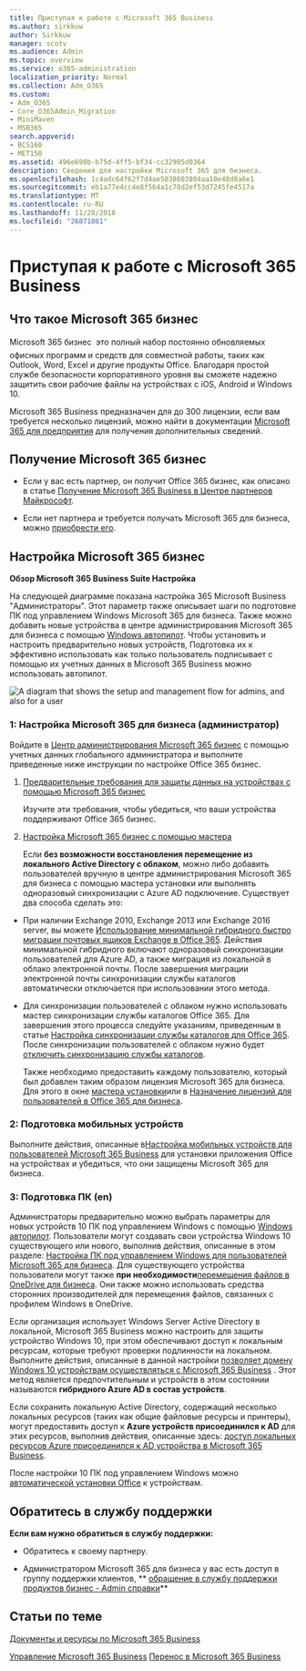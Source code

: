 ```yaml
---
title: Приступая к работе с Microsoft 365 Business
ms.author: sirkkuw
author: Sirkkuw
manager: scotv
ms.audience: Admin
ms.topic: overview
ms.service: o365-administration
localization_priority: Normal
ms.collection: Adm_O365
ms.custom:
- Adm_O365
- Core_O365Admin_Migration
- MiniMaven
- MSB365
search.appverid:
- BCS160
- MET150
ms.assetid: 496e690b-b75d-4ff5-bf34-cc32905d0364
description: Сведения для настройки Microsoft 365 для бизнеса.
ms.openlocfilehash: 1c4adc64f62f7d4ae5038603804aa10e48d8a6e1
ms.sourcegitcommit: eb1a77e4cc4e8f564a1c78d2ef53d7245fe4517a
ms.translationtype: MT
ms.contentlocale: ru-RU
ms.lasthandoff: 11/28/2018
ms.locfileid: "26871081"
---
```

# <a name="get-started-with-microsoft-365-business"></a>Приступая к работе с Microsoft 365 Business

## <a name="what-is-microsoft-365-business"></a>Что такое Microsoft 365 бизнес

Microsoft 365 бизнес  это полный набор постоянно обновляемых офисных программ и средств для совместной работы, таких как Outlook, Word, Excel и другие продукты Office. Благодаря простой службе безопасности корпоративного уровня вы сможете надежно защитить свои рабочие файлы на устройствах с iOS, Android и Windows 10.
  
Microsoft 365 Business предназначен для до 300 лицензии, если вам требуется несколько лицензий, можно найти в документации [Microsoft 365 для предприятия](https://go.microsoft.com/fwlink/p/?linkid=860986) для получения дополнительных сведений. 
  
## <a name="get-microsoft-365-business"></a>Получение Microsoft 365 бизнес

- Если у вас есть партнер, он получит Office 365 бизнес, как описано в статье [Получение Microsoft 365 Business в Центре партнеров Майкрософт](get-microsoft-365-business.md).
    
- Если нет партнера и требуется получать Microsoft 365 для бизнеса, можно [приобрести его](https://www.microsoft.com/en-us/microsoft-365/business).
    
## <a name="set-up-microsoft-365-business"></a>Настройка Microsoft 365 бизнес

 **Обзор Microsoft 365 Business Suite Настройка**
  
На следующей диаграмме показана настройка 365 Microsoft Business "Администраторы". Этот параметр также описывает шаги по подготовке ПК под управлением Windows Microsoft 365 для бизнеса. Также можно добавить новые устройства в центре администрирования Microsoft 365 для бизнеса с помощью [Windows автопилот](add-autopilot-devices-and-profile.md). Чтобы установить и настроить предварительно новых устройств, Подготовка их к эффективно использовать как только пользователь подписывает с помощью их учетных данных в Microsoft 365 Business можно использовать автопилот.
  
![A diagram that shows the setup and management flow for admins, and also for a user](media/249f81fc-7e79-44c7-8425-3a0b7b651c3b.png)
  
### <a name="1-set-up-microsoft-365-business-admin"></a>1: Настройка Microsoft 365 для бизнеса (администратор)

Войдите в [Центр администрирования Microsoft 365 бизнес](https://portal.office.com/adminportal/home) с помощью учетных данных глобального администратора и выполните приведенные ниже инструкции по настройке Office 365 бизнес. 
  
1. [Предварительные требования для защиты данных на устройствах с помощью Microsoft 365 бизнес](pre-requisites-for-data-protection.md)
    
    Изучите эти требования, чтобы убедиться, что ваши устройства поддерживают Office 365 бизнес.
    
2. [Настройка Microsoft 365 бизнес с помощью мастера](set-up.md)
    
    Если **без возможности восстановления перемещение из локального Active Directory с облаком**, можно либо добавить пользователей вручную в центре администрирования Microsoft 365 для бизнеса с помощью мастера установки или выполнять одноразовый синхронизации с Azure AD подключение. Существует два способа сделать это: 
    
  - При наличии Exchange 2010, Exchange 2013 или Exchange 2016 server, вы можете [Использование минимальной гибридного быстро миграции почтовых ящиков Exchange в Office 365](https://support.office.com/article/fdecceed-0702-4af3-85be-f2a0013937ef). Действия минимальной гибридного включают одноразовый синхронизации пользователей для Azure AD, а также миграция из локальной в облако электронной почты. После завершения миграции электронной почты синхронизации службы каталогов автоматически отключается при использовании этого метода.
    
  - Для синхронизации пользователей с облаком нужно использовать мастер синхронизации службы каталогов Office 365. Для завершения этого процесса следуйте указаниям, приведенным в статье [Настройка синхронизации службы каталогов для Office 365](https://support.office.com/article/1b3b5318-6977-42ed-b5c7-96fa74b08846). После синхронизации пользователей с облаком нужно будет [отключить синхронизацию службы каталогов](https://support.office.com/article/ee5f861e-bd48-4267-83d1-a4ead4b4a00d).
    
    Также необходимо предоставить каждому пользователю, который был добавлен таким образом лицензия Microsoft 365 для бизнеса. Для этого в окне [мастера установки](set-up.md)или в [Назначение лицензий для пользователей в Office 365 для бизнеса](https://support.office.com/article/997596B5-4173-4627-B915-36ABAC6786DC).
    
### <a name="2-prepare-mobile-devices"></a>2: Подготовка мобильных устройств

Выполните действия, описанные в[Настройка мобильных устройств для пользователей Microsoft 365 Business](set-up-mobile-devices.md) для установки приложения Office на устройствах и убедиться, что они защищены Microsoft 365 для бизнеса. 
  
### <a name="3-prepare-pcs"></a>3: Подготовка ПК (en)

Администраторы предварительно можно выбрать параметры для новых устройств 10 ПК под управлением Windows с помощью [Windows автопилот](add-autopilot-devices-and-profile.md). Пользователи могут создавать свои устройства Windows 10 существующего или нового, выполнив действия, описанные в этом разделе: [Настройка ПК под управлением Windows для пользователей Microsoft 365 для бизнеса](set-up-windows-devices.md). Для существующего устройства пользователи могут также **при необходимости**[перемещения файлов в OneDrive для бизнеса](move-files-to-onedrive.md). Они также можно использовать средства сторонних производителей для перемещения файлов, связанных с профилем Windows в OneDrive.
  
Если организация использует Windows Server Active Directory в локальной, Microsoft 365 Business можно настроить для защиты устройство Windows 10, при этом обеспечивают доступ к локальным ресурсам, которые требуют проверки подлинности на локальном. Выполните действия, описанные в данной настройки [позволяет домену Windows 10 устройствам осуществляться с Microsoft 365 Business](manage-windows-devices.md) . Этот метод является предпочтительным и устройств в этом состоянии называются **гибридного Azure AD в состав устройств**. 
  
Если сохранить локальную Active Directory, содержащий несколько локальных ресурсов (таких как общие файловые ресурсы и принтеры), могут предоставить доступ к **Azure устройств присоединился к AD** для этих ресурсов, выполнив действия, описанные здесь: [доступ локальных ресурсов Azure присоединился к AD устройства в Microsoft 365 Business](access-resources.md).
  
После настройки 10 ПК под управлением Windows можно [автоматической установки Office](auto-install-or-uninstall-office.md) к устройствам. 
  
## <a name="contact-support"></a>Обратитесь в службу поддержки

 **Если вам нужно обратиться в службу поддержки:**
  
- Обратитесь к своему партнеру.
    
- Администратором Microsoft 365 для бизнеса у вас есть доступ в группу поддержки клиентов, ** [обращение в службу поддержки продуктов бизнес - Admin справки](https://support.office.com/article/32a17ca7-6fa0-4870-8a8d-e25ba4ccfd4b)**
    
## <a name="related-topics"></a>Статьи по теме
[Документы и ресурсы по Microsoft 365 Business](https://go.microsoft.com/fwlink/p/?linkid=853701)
  
[Управление Microsoft 365 Business](manage.md) [Перенос в Microsoft 365 Business](migrate-to-microsoft-365-business.md)
  

